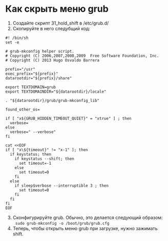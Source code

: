 # Как скрыть меню grub  

1. Создайте скрипт 31_hold_shift в /etc/grub.d/  
2. Скопируйте в него следубщий код:  
```
#! /bin/sh
set -e

# grub-mkconfig helper script.
# Copyright (C) 2006,2007,2008,2009  Free Software Foundation, Inc.
# Copyright (C) 2013 Hugo Osvaldo Barrera

prefix="/usr"
exec_prefix="${prefix}"
datarootdir="${prefix}/share"

export TEXTDOMAIN=grub
export TEXTDOMAINDIR="${datarootdir}/locale"

. "${datarootdir}/grub/grub-mkconfig_lib"

found_other_os=

if [ "x${GRUB_HIDDEN_TIMEOUT_QUIET}" = "xtrue" ] ; then
  verbose=
else
  verbose=" --verbose"
fi

cat <<EOF
if [ "x\${timeout}" != "x-1" ]; then
  if keystatus; then
    if keystatus --shift; then
      set timeout=-1
    else
      set timeout=0
    fi
  else
    if sleep$verbose --interruptible 3 ; then
      set timeout=0
    fi
  fi
fi
EOF
```  
3. Сконфигурируйте grub. Обычно, это делается следующий образом:  
``` sudo grub-mkconfig -o /boot/grub/grub.cfg```  
4. Теперь, чтобы открыть меню grub при загрузке, нужно зажимать shift.
